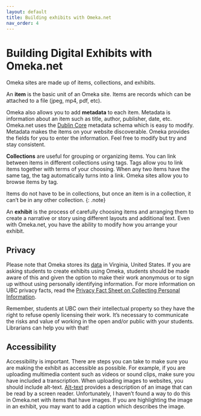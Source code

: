 ```yaml
---
layout: default
title: Building exhibits with Omeka.net
nav_order: 4
---
```

# Building Digital Exhibits with Omeka.net

Omeka sites are made up of items, collections, and exhibits.

An **item** is the basic unit of an Omeka site. Items are records which can be attached to   a file (jpeg, mp4, pdf, etc).

Omeka also allows you to add **metadata** to each item. Metadata is information about an item such as title, author, publisher, date, etc. Omeka.net uses the [Dublin Core](https://dublincore.org/) metadata schema which is easy to modify. Metadata makes the items on your website discoverable. Omeka provides the fields for you to enter the information. Feel free to modify but try and stay consistent.

**Collections** are useful for grouping or organizing items. You can link between items in different collections using tags. Tags allow you to link items together with terms of your choosing. When any two items have the same tag, the tag automatically turns into a link. Omeka sites allow you to browse items by tag.

Items do not have to be in collections, but once an item is in a collection, it can’t be in any other collection.
{: .note}

An **exhibit** is the process of carefully choosing items and arranging them to create a narrative or story using different layouts and additional text. Even with Omeka.net, you have the ability to modify how you arrange your exhibit.

## Privacy

Please note that Omeka stores its [data](https://info.omeka.net/signup/privacy-policy/) in Virginia, United States. If you are asking students to create exhibits using Omeka, students should be made aware of this and given the option to make their work anonymous or to sign up without using personally identifying information. For more information on UBC privacy facts, read the [Privacy Fact Sheet on Collecting Personal Information](https://universitycounsel.ubc.ca/files/2020/01/Fact-Sheet-Collecting-Personal-Information.pdf).

Remember, students at UBC own their intellectual property so they have the right to refuse openly licensing their work. It’s necessary to communicate the risks and value of working in the open and/or public with your students. Librarians can help you with that!

## Accessibility

Accessibility is important. There are steps you can take to make sure you are making the exhibit as accessible as possible. For example, if you are uploading multimedia content such as videos or sound clips, make sure you have included a transcription. When uploading images to websites, you should include alt-text. [Alt-text](https://moz.com/learn/seo/alt-text) provides a description of an image that can be read by a screen reader. Unfortunately, I haven’t found a way to do this in Omeka.net with items that have images. If you are highlighting the image in an exhibit, you may want to add a caption which describes the image.
